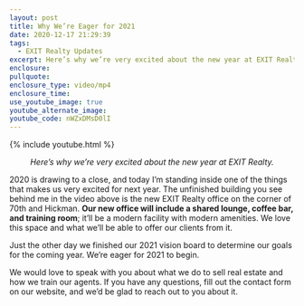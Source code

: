 ```yaml
---
layout: post
title: Why We’re Eager for 2021
date: 2020-12-17 21:29:39
tags:
  - EXIT Realty Updates
excerpt: Here’s why we’re very excited about the new year at EXIT Realty.
enclosure:
pullquote:
enclosure_type: video/mp4
enclosure_time:
use_youtube_image: true
youtube_alternate_image:
youtube_code: nWZxDMsD0lI
---
```


{% include youtube.html %}&nbsp;

<p style="text-align: center;"><em>Here’s why we’re very excited about the new year at EXIT Realty.</em></p>

2020 is drawing to a close, and today I’m standing inside one of the things that makes us very excited for next year. The unfinished building you see behind me in the video above is the new EXIT Realty office on the corner of 70th and Hickman. **Our new office will include a shared lounge, coffee bar, and training room**; it’ll be a modern facility with modern amenities. We love this space and what we’ll be able to offer our clients from it.&nbsp;

Just the other day we finished our 2021 vision board to determine our goals for the coming year. We’re eager for 2021 to begin.

We would love to speak with you about what we do to sell real estate and how we train our agents. If you have any questions, fill out the contact form on our website, and we’d be glad to reach out to you about it.
